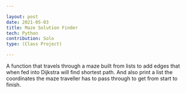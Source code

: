 ```yaml
---

layout: post
date: 2021-05-03
title: Maze Solution Finder
tech: Python
contribution: Solo
type: (Class Project)

---
```


A function that travels through a maze built from lists to add edges that when fed into Dijkstra will find shortest path. And also print a list the coordinates the maze traveller has to pass through to get from start to finish.
